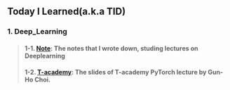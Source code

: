 ## Today I Learned(a.k.a TID)

### 1. Deep_Learning
>#### 1-1. [Note](https://github.com/Alohasprit/TIL/tree/master/Deep_Learning/Note): The notes that I wrote down, studing lectures on Deeplearning
>#### 1-2. [T-academy](https://github.com/Alohasprit/TIL/tree/master/Deep_Learning/T-academy): The slides of T-academy PyTorch lecture by Gun-Ho Choi.
